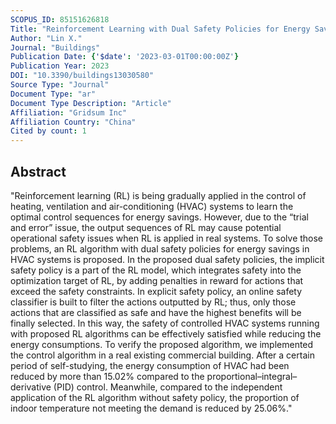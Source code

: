 ```yaml
---
SCOPUS_ID: 85151626818
Title: "Reinforcement Learning with Dual Safety Policies for Energy Savings in Building Energy Systems"
Author: "Lin X."
Journal: "Buildings"
Publication Date: {'$date': '2023-03-01T00:00:00Z'}
Publication Year: 2023
DOI: "10.3390/buildings13030580"
Source Type: "Journal"
Document Type: "ar"
Document Type Description: "Article"
Affiliation: "Gridsum Inc"
Affiliation Country: "China"
Cited by count: 1
---
```


## Abstract
"Reinforcement learning (RL) is being gradually applied in the control of heating, ventilation and air-conditioning (HVAC) systems to learn the optimal control sequences for energy savings. However, due to the “trial and error” issue, the output sequences of RL may cause potential operational safety issues when RL is applied in real systems. To solve those problems, an RL algorithm with dual safety policies for energy savings in HVAC systems is proposed. In the proposed dual safety policies, the implicit safety policy is a part of the RL model, which integrates safety into the optimization target of RL, by adding penalties in reward for actions that exceed the safety constraints. In explicit safety policy, an online safety classifier is built to filter the actions outputted by RL; thus, only those actions that are classified as safe and have the highest benefits will be finally selected. In this way, the safety of controlled HVAC systems running with proposed RL algorithms can be effectively satisfied while reducing the energy consumptions. To verify the proposed algorithm, we implemented the control algorithm in a real existing commercial building. After a certain period of self-studying, the energy consumption of HVAC had been reduced by more than 15.02% compared to the proportional–integral–derivative (PID) control. Meanwhile, compared to the independent application of the RL algorithm without safety policy, the proportion of indoor temperature not meeting the demand is reduced by 25.06%."
